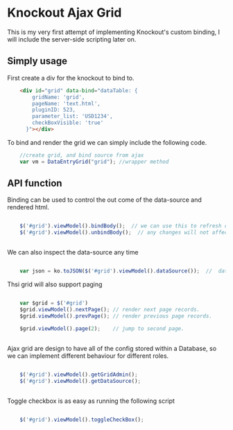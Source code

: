 Knockout Ajax Grid
============

This is my very first attempt of implementing Knockout's custom binding, I will include the server-side scripting later on.

Simply usage
----------------
First create a div for the knockout to bind to.
```html
    <div id="grid" data-bind="dataTable: {
        gridName: 'grid',
        pageName: 'text.html',
        pluginID: 523,
        parameter_list: 'USD1234',
        checkBoxVisible: 'true' 
      }"></div>
```

To bind and render the grid we can simply include the following code.
```javascript
    //create grid, and bind source from ajax
    var vm = DataEntryGrid("grid"); //wrapper method
```

API function
----------------
Binding can be used to control the out come of the data-source and rendered html.
```javascript

    $('#grid').viewModel().bindBody();  // we can use this to refresh content
    $('#grid').viewModel().unbindBody();  // any changes will not affect the datasource.
    
```

We can also inspect the data-source any time
```javascript

    var json = ko.toJSON($('#grid').viewModel().dataSource());  //  dataSoruce() will return as an observableArray.

```

Thsi grid will also support paging
```javascript

    var $grid = $('#grid')
    $grid.viewModel().nextPage(); // render next page records.
    $grid.viewModel().prevPage(); // render previous page records.
    
    $grid.viewModel().page(2);    // jump to second page.
    
```

Ajax grid are design to have all of the config stored within a Database, so we can implement different behaviour for different roles.
```javascript

    $('#grid').viewModel().getGridAdmin();
    $('#grid').viewModel().getDataSource();
    
```

Toggle checkbox is as easy as running the following script
```javascript

    $('#grid').viewModel().toggleCheckBox();
    
```
